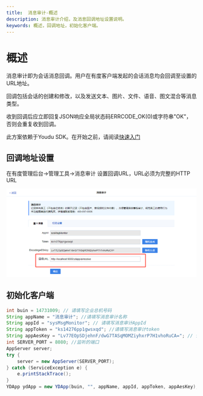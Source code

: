 ```yaml
---
title:  消息审计-概述
description: 消息审计介绍，及消息回调地址设置说明。
keywords: 概述，回调地址，初始化客户端。
---
```


# 概述

消息审计即为会话消息回调。用户在有度客户端发起的会话消息均会回调至设置的URL地址。

回调包括会话的创建和修改，以及发送文本、图片、文件、语音、图文混合等消息类型。

收到回调后应立即回复JSON响应全局状态码ERRCODE_OK(0)或字符串"OK"，否则会重复收到回调。

此方案依赖于Youdu SDK。在开始之前，请阅读[快速入门](./a01_00001.md)

## 回调地址设置

在有度管理后台->管理工具->消息审计 设置回调URL，URL必须为完整的HTTP URL

![img](res/b01_00026/100811.png)

## 初始化客户端

```java
int buin = 14731009; // 请填写企业总机号码
String appName = "消息审计"; //请填写消息审计名称
String appId = "sysMsgMonitor"; // 请填写消息审计AppId
String appToken = "ks14276pp1gwsxqd"; //请填写消息审计token
String appAesKey = "Lv77EOpSDjehnF/dwG7TASqMOMZiyhxrP7H1vhoRuCA="; // 请填写消息审计EncodingAesKey
int SERVER_PORT = 8080; //监听的端口
AppServer server;
try {
    server = new AppServer(SERVER_PORT);
} catch (ServiceException e) {
    e.printStackTrace();
}
YDApp ydApp = new YDApp(buin, "", appName, appId, appToken, appAesKey);
```